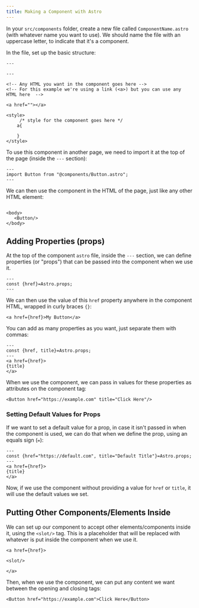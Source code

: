 ```yaml
---
title: Making a Component with Astro
---
```


In your `src/components` folder, create a new file called `ComponentName.astro` (with whatever name you want to use). We should name the file with an uppercase letter, to indicate that it's a component.

In the file, set up the basic structure:

```astro
---

---

<!-- Any HTML you want in the component goes here -->
<!-- For this example we're using a link (<a>) but you can use any HTML here  -->

<a href=""></a>

<style>
     /* style for the component goes here */
    a{

    }
</style>
```

To use this component in another page, we need to import it at the top of the page (inside the `---` section):

```astro
---
import Button from "@components/Button.astro";
---

```

We can then use the component in the HTML of the page, just like any other HTML element:

```astro

<body>
   <Button/>
</body>
```

## Adding Properties (props)

At the top of the component `astro` file, inside the `---` section, we can define properties (or "props") that can be passed into the component when we use it.

```astro
---
const {href}=Astro.props;
---
```

We can then use the value of this `href` property anywhere in the component HTML, wrapped in curly braces `{}`:

```astro
<a href={href}>My Button</a>
```

You can add as many properties as you want, just separate them with commas:

```astro
---
const {href, title}=Astro.props;
---
<a href={href}>
{title}
</a>
```

When we use the component, we can pass in values for these properties as attributes on the component tag:

```astro
<Button href="https://example.com" title="Click Here"/>
```

### Setting Default Values for Props

If we want to set a default value for a prop, in case it isn't passed in when the component is used, we can do that when we define the prop, using an equals sign (`=`):

```astro
---
const {href="https://default.com", title="Default Title"}=Astro.props;
---
<a href={href}>
{title}
</a>
```

Now, if we use the component without providing a value for `href` or `title`, it will use the default values we set.

## Putting Other Components/Elements Inside

We can set up our component to accept other elements/components inside it, using the `<slot/>` tag. This is a placeholder that will be replaced with whatever is put inside the component when we use it.

```astro
<a href={href}>

<slot/>

</a>
```

Then, when we use the component, we can put any content we want between the opening and closing tags:

```astro
<Button href="https://example.com">Click Here</Button>
```
